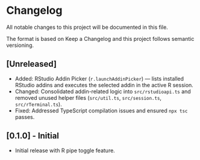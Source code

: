 # Changelog

All notable changes to this project will be documented in this file.

The format is based on Keep a Changelog and this project follows semantic versioning.

## [Unreleased]

- Added: RStudio Addin Picker (`r.launchAddinPicker`) — lists installed RStudio addins and executes the selected addin in the active R session.
- Changed: Consolidated addin-related logic into `src/rstudioapi.ts` and removed unused helper files (`src/util.ts`, `src/session.ts`, `src/rTerminal.ts`).
- Fixed: Addressed TypeScript compilation issues and ensured `npx tsc` passes.

## [0.1.0] - Initial

- Initial release with R pipe toggle feature.
